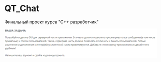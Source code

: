 # QT_Chat
 Финальный проект курса "С++ разработчик"

![alt text](https://github.com/Htopik/CPPDEV/blob/main/QT_Chat/Task.PNG?raw=true)
